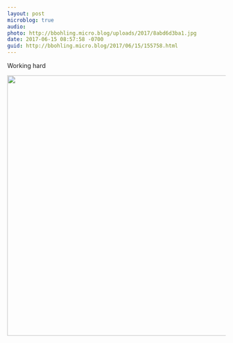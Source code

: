 ```yaml
---
layout: post
microblog: true
audio: 
photo: http://bbohling.micro.blog/uploads/2017/8abd6d3ba1.jpg
date: 2017-06-15 08:57:58 -0700
guid: http://bbohling.micro.blog/2017/06/15/155758.html
---
```

Working hard

<img src="http://bbohling.micro.blog/uploads/2017/8abd6d3ba1.jpg" width="600" height="600" style="height: auto" />
